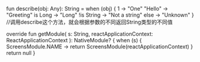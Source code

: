 fun describe(obj: Any): String = 
    when (obj) { 
        1          -> "One" 
        "Hello"    -> "Greeting" 
        is Long    -> "Long" 
        !is String -> "Not a string" 
        else       -> "Unknown" 
    } 
//调用describe这个方法，就会根据参数的不同返回String类型的不同值



override fun getModule(
        s: String,
        reactApplicationContext: ReactApplicationContext
    ): NativeModule? {
        when (s) {
            ScreensModule.NAME -> return ScreensModule(reactApplicationContext)
        }
        return null
    }
